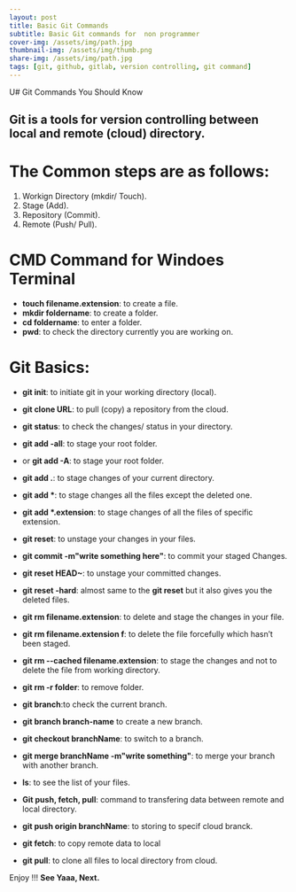 ```yaml
---
layout: post
title: Basic Git Commands
subtitle: Basic Git commands for  non programmer
cover-img: /assets/img/path.jpg
thumbnail-img: /assets/img/thumb.png
share-img: /assets/img/path.jpg
tags: [git, github, gitlab, version controlling, git command]
---
```


U# Git Commands You Should Know
## Git is a tools for version controlling between local and remote (cloud) directory. 

# The Common steps are as follows:
1. Workign Directory (mkdir/ Touch). 
2. Stage (Add).
3. Repository (Commit).
4. Remote (Push/ Pull).

# CMD Command for Windoes Terminal 
- **touch filename.extension**: to create a file.
- **mkdir foldername**: to create a folder.
- **cd foldername**: to enter a folder.
- **pwd**: to check the directory currently you are working on.
# Git Basics:
- **git init**: to initiate git in your working directory (local).
- **git clone URL**: to pull (copy) a repository from the cloud.
- **git status**: to check the changes/ status in your directory.

- **git add -all**: to stage your root folder.
- or **git add -A**: to stage your root folder.
- **git add .**: to stage changes of your current directory.
- **git add \***: to stage changes all the files except the deleted one.
- **git add \*.extension**: to stage changes of all the files of specific extension.
- **git reset**: to unstage your changes in your files.
- **git commit -m"write something here"**: to commit your staged Changes.
- **git reset HEAD~**: to unstage your committed changes.
- **git reset -hard**: almost same to the **git reset** but it also gives you the deleted files.
- **git rm filename.extension**: to delete and stage the changes in your file.
- **git rm filename.extension f**: to delete the file forcefully which hasn’t been staged.
- **git rm --cached filename.extension**: to stage the changes and not to delete the file from working directory.  
- **git rm -r folder**: to remove folder.
- **git branch**:to check the current branch.
- **git branch branch-name** to create a new branch.
- **git checkout branchName**: to switch to a branch.
- **git merge branchName -m"write something"**: to merge your branch with another branch.
- **ls**: to see the list of your files.
- **Git push, fetch, pull**: command to transfering data between remote and local directory.  
- **git push origin branchName**: to storing to specif cloud branck.
- **git fetch**: to copy remote data to local
- **git pull**: to clone all files to local directory from cloud. 



Enjoy !!! 
**See Yaaa, Next.**
